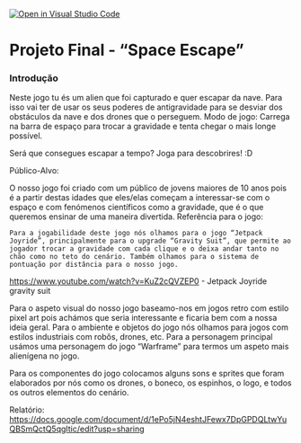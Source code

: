 [![Open in Visual Studio Code](https://classroom.github.com/assets/open-in-vscode-c66648af7eb3fe8bc4f294546bfd86ef473780cde1dea487d3c4ff354943c9ae.svg)](https://classroom.github.com/online_ide?assignment_repo_id=7677758&assignment_repo_type=AssignmentRepo)
# Projeto Final - “Space Escape”

### Introdução

Neste jogo tu és um alien que foi capturado e quer escapar da nave. Para isso vai ter de usar os seus poderes de antigravidade para se desviar dos obstáculos da nave e dos drones que o perseguem.
Modo de jogo: Carrega na barra de espaço para trocar a gravidade e tenta chegar o mais longe possível.

Será que consegues escapar a tempo? Joga para descobrires!  :D


Público-Alvo:

O nosso jogo foi criado com um público de jovens maiores de 10 anos pois é a partir destas idades que eles/elas começam a interessar-se com o espaço e com fenómenos científicos como a gravidade, que é o que queremos ensinar de uma maneira divertida.
Referência para o jogo:

    Para a jogabilidade deste jogo nós olhamos para o jogo “Jetpack Joyride”, principalmente para o upgrade “Gravity Suit”, que permite ao jogador trocar a gravidade com cada clique e o deixa andar tanto no chão como no teto do cenário. Também olhamos para o sistema de pontuação por distância para o nosso jogo.

https://www.youtube.com/watch?v=KuZ2cQVZEP0  - Jetpack Joyride gravity suit 

Para o aspeto visual do nosso jogo baseamo-nos em jogos retro com estilo pixel art pois achámos que seria interessante e ficaria bem com a nossa ideia geral. Para o ambiente e objetos do jogo nós olhamos para jogos com estilos industriais com robôs, drones, etc.
Para a personagem principal usámos uma personagem do jogo “Warframe” para termos um aspeto mais alienígena no jogo.

Para os componentes do jogo colocamos alguns sons e sprites que foram elaborados por nós como os drones, o boneco, os espinhos, o logo, e todos os outros elementos do cenário.

Relatório: https://docs.google.com/document/d/1ePo5jN4eshtJFewx7DpGPDQLtwYuQBSmQctQ5qgItic/edit?usp=sharing
